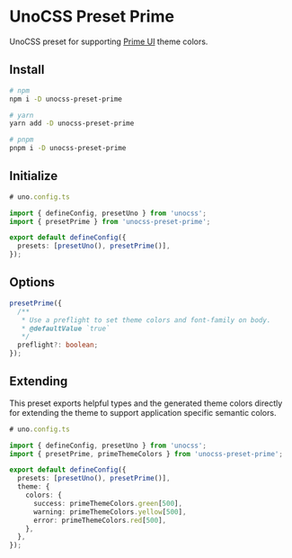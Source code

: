 # UnoCSS Preset Prime

UnoCSS preset for supporting [Prime UI](https://www.primefaces.org/) theme colors.

## Install

```bash
# npm
npm i -D unocss-preset-prime

# yarn
yarn add -D unocss-preset-prime

# pnpm
pnpm i -D unocss-preset-prime
```

## Initialize

```ts
# uno.config.ts

import { defineConfig, presetUno } from 'unocss';
import { presetPrime } from 'unocss-preset-prime';

export default defineConfig({
  presets: [presetUno(), presetPrime()],
});
```

## Options

```ts
presetPrime({
  /**
   * Use a preflight to set theme colors and font-family on body.
   * @defaultValue `true`
   */
  preflight?: boolean;
});
```

## Extending

This preset exports helpful types and the generated theme colors directly for extending the theme to support application specific semantic colors.

```ts
# uno.config.ts

import { defineConfig, presetUno } from 'unocss';
import { presetPrime, primeThemeColors } from 'unocss-preset-prime';

export default defineConfig({
  presets: [presetUno(), presetPrime()],
  theme: {
    colors: {
      success: primeThemeColors.green[500],
      warning: primeThemeColors.yellow[500],
      error: primeThemeColors.red[500],
    },
  },
});
```
